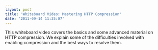 ```yaml
---
layout: post
title: 'Whiteboard Video: Mastering HTTP Compression'
date: '2011-09-14 11:35:07'
---
```



This whiteboard video covers the basics and some advanced material on HTTP compression. We explain some of the difficulties involved with enabling compression and the best ways to resolve them.


